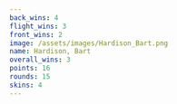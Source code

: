 ```yaml
---
back_wins: 4
flight_wins: 3
front_wins: 2
image: /assets/images/Hardison_Bart.png
name: Hardison, Bart
overall_wins: 3
points: 16
rounds: 15
skins: 4
---
```

